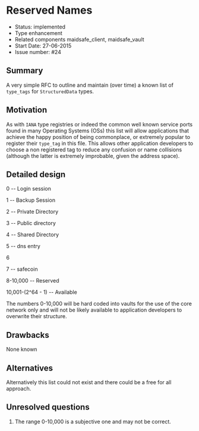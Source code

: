 # Reserved Names

- Status: implemented
- Type enhancement
- Related components maidsafe_client, maidsafe_vault
- Start Date: 27-06-2015
- Issue number: #24

## Summary

A very simple RFC to outline and maintain (over time) a known list of `type_tags` for `StructuredData` types.

## Motivation

As with `IANA` type registries or indeed the common well known service ports found in many Operating Systems (OSs) this list will allow applications that achieve the happy position of being commonplace, or extremely popular to  register their `type_tag` in this file. This allows other application developers to choose a non registered tag to
reduce any confusion or name collisions (although the latter is extremely improbable, given the address space).

## Detailed design

0            --      Login session

1            --      Backup Session

2            --      Private Directory

3            --      Public directory

4            --      Shared Directory

5            --      dns entry

6

7            --      safecoin

8-10,000     --      Reserved

10,001-(2^64 - 1)  --      Available

The numbers 0-10,000 will be hard coded into vaults for the use of the core network only and will not be likely available to application developers to overwrite their structure.

## Drawbacks

None known

## Alternatives

Alternatively this list could not exist and there could be a free for all approach.

## Unresolved questions

1. The range 0-10,000 is a subjective one and may not be correct.
